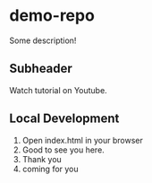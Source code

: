 # demo-repo

Some description!

## Subheader

Watch tutorial on Youtube.

## Local Development

1. Open index.html in your browser
2. Good to see you here. 
3. Thank you
4. coming for you